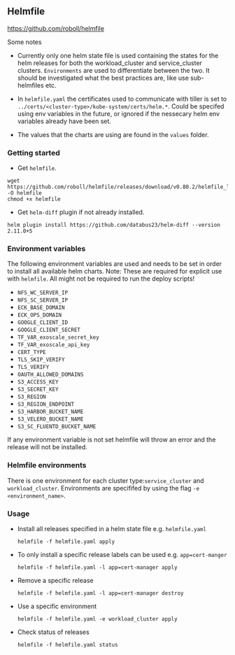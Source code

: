 ## Helmfile 

https://github.com/roboll/helmfile

Some notes

* Currently only one helm state file is used containing the states for the helm releases for both the workload_cluster and service_cluster clusters. `Environments` are used to differentiate between the two. It should be investigated what the best practices are, like use sub-helmfiles etc.

* In `helmfile.yaml` the certificates used to communicate with tiller is set to `../certs/<cluster-type>/kube-system/certs/helm.*`. Could be specifed using env variables in the future, or ignored if the nessecary helm env variables already have been set.  

* The values that the charts are using are found in the `values` folder.


### Getting started
- Get `helmfile`.

```
wget https://github.com/roboll/helmfile/releases/download/v0.80.2/helmfile_linux_amd64 -O helmfile
chmod +x helmfile
```

- Get `helm-diff` plugin if not already installed.

```
helm plugin install https://github.com/databus23/helm-diff --version 2.11.0+5
```
### Environment variables
The following environment variables are used and needs to be set in order to install all available helm charts.
Note: These are required for explicit use with `helmfile`. All might not be required to run the deploy scripts!

* `NFS_WC_SERVER_IP`
* `NFS_SC_SERVER_IP`
* `ECK_BASE_DOMAIN`
* `ECK_OPS_DOMAIN`
* `GOOGLE_CLIENT_ID`
* `GOOGLE_CLIENT_SECRET`
* `TF_VAR_exoscale_secret_key`
* `TF_VAR_exoscale_api_key`
* `CERT_TYPE`
* `TLS_SKIP_VERIFY`
* `TLS_VERIFY`
* `OAUTH_ALLOWED_DOMAINS`
* `S3_ACCESS_KEY`
* `S3_SECRET_KEY`
* `S3_REGION`
* `S3_REGION_ENDPOINT`
* `S3_HARBOR_BUCKET_NAME`
* `S3_VELERO_BUCKET_NAME`
* `S3_SC_FLUENTD_BUCKET_NAME`

If any environment variable is not set helmfile will throw an error and the release will not be installed. 

### Helmfile environments
There is one environment for each cluster type:`service_cluster` and `workload_cluster`. 
Environments are specififed by using the flag `-e <environment_name>`.

### Usage


* Install all releases specified in a helm state file e.g. `helmfile.yaml`
   
    `helmfile -f helmfile.yaml apply`

* To only install a specific release labels can be used e.g. `app=cert-manger`
   
    `helmfile -f helmfile.yaml -l app=cert-manager apply`

* Remove a specific release
    
    `helmfile -f helmfile.yaml -l app=cert-manager destroy`

* Use a specific environment
    
    `helmfile -f helmfile.yaml -e workload_cluster apply`

* Check status of releases
   
    `helmfile -f helmfile.yaml status`
